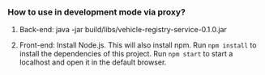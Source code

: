 
###  How to use in development mode via proxy?

1) Back-end:
java -jar build/libs/vehicle-registry-service-0.1.0.jar

2) Front-end:
Install Node.js. This will also install npm.
Run `npm install` to install the dependencies of this project.
Run `npm start` to start a localhost and open it in the default browser.
